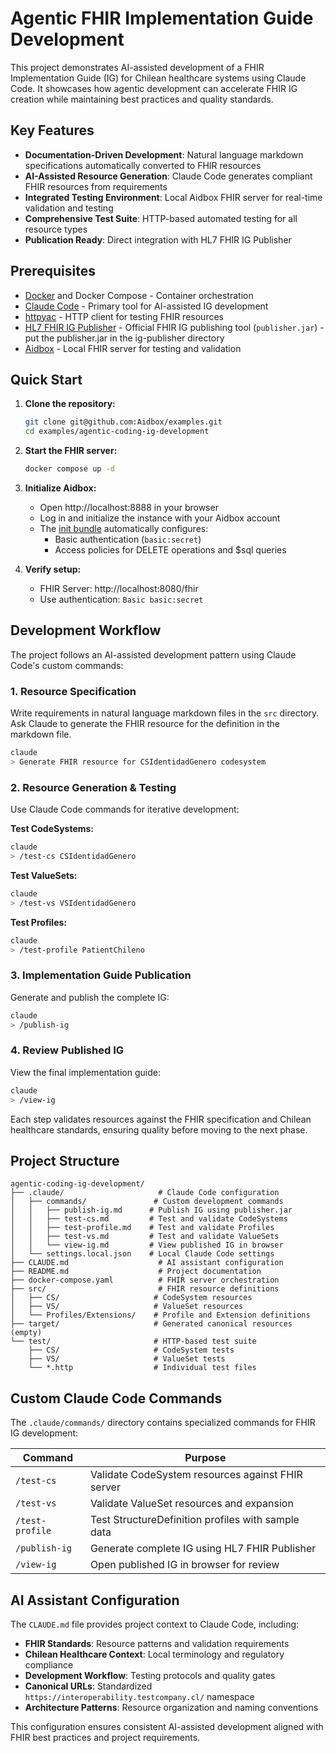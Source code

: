 # Agentic FHIR Implementation Guide Development

This project demonstrates AI-assisted development of a FHIR Implementation Guide (IG) for Chilean healthcare systems using Claude Code. It showcases how agentic development can accelerate FHIR IG creation while maintaining best practices and quality standards.

## Key Features

- **Documentation-Driven Development**: Natural language markdown specifications automatically converted to FHIR resources
- **AI-Assisted Resource Generation**: Claude Code generates compliant FHIR resources from requirements
- **Integrated Testing Environment**: Local Aidbox FHIR server for real-time validation and testing
- **Comprehensive Test Suite**: HTTP-based automated testing for all resource types
- **Publication Ready**: Direct integration with HL7 FHIR IG Publisher



## Prerequisites

- [Docker](https://www.docker.com/) and Docker Compose - Container orchestration
- [Claude Code](https://docs.anthropic.com/en/docs/claude-code/setup) - Primary tool for AI-assisted IG development  
- [httpyac](https://httpyac.github.io/) - HTTP client for testing FHIR resources
- [HL7 FHIR IG Publisher](https://confluence.hl7.org/spaces/FHIR/pages/175618322/IG+Publisher+CLI) - Official FHIR IG publishing tool (`publisher.jar`) - put the publisher.jar in the ig-publisher directory
- [Aidbox](https://www.health-samurai.io/docs/aidbox/getting-started/run-aidbox-locally) - Local FHIR server for testing and validation

## Quick Start

1. **Clone the repository:**
   ```bash
   git clone git@github.com:Aidbox/examples.git 
   cd examples/agentic-coding-ig-development
   ```

2. **Start the FHIR server:**
   ```bash
   docker compose up -d
   ```

3. **Initialize Aidbox:**
   - Open http://localhost:8888 in your browser
   - Log in and initialize the instance with your Aidbox account
   - The [init bundle](https://www.health-samurai.io/docs/aidbox/configuration/init-bundle) automatically configures:
     - Basic authentication (`basic:secret`)
     - Access policies for DELETE operations and $sql queries

4. **Verify setup:**
   - FHIR Server: http://localhost:8080/fhir
   - Use authentication: `Basic basic:secret`

## Development Workflow

The project follows an AI-assisted development pattern using Claude Code's custom commands:

### 1. Resource Specification
Write requirements in natural language markdown files in the `src` directory.
Ask Claude to generate the FHIR resource for the definition in the markdown file.

```bash
claude  
> Generate FHIR resource for CSIdentidadGenero codesystem
```

### 2. Resource Generation & Testing  
Use Claude Code commands for iterative development:

**Test CodeSystems:**
```bash
claude
> /test-cs CSIdentidadGenero
```

**Test ValueSets:**
```bash
claude  
> /test-vs VSIdentidadGenero
```

**Test Profiles:**
```bash
claude
> /test-profile PatientChileno
```

### 3. Implementation Guide Publication
Generate and publish the complete IG:
```bash
claude
> /publish-ig
```

### 4. Review Published IG
View the final implementation guide:
```bash
claude  
> /view-ig
```

Each step validates resources against the FHIR specification and Chilean healthcare standards, ensuring quality before moving to the next phase.

## Project Structure

```
agentic-coding-ig-development/
├── .claude/                     # Claude Code configuration
│   ├── commands/               # Custom development commands
│   │   ├── publish-ig.md      # Publish IG using publisher.jar
│   │   ├── test-cs.md         # Test and validate CodeSystems
│   │   ├── test-profile.md    # Test and validate Profiles
│   │   ├── test-vs.md         # Test and validate ValueSets
│   │   └── view-ig.md         # View published IG in browser
│   └── settings.local.json    # Local Claude Code settings
├── CLAUDE.md                    # AI assistant configuration
├── README.md                    # Project documentation  
├── docker-compose.yaml          # FHIR server orchestration
├── src/                         # FHIR resource definitions
│   ├── CS/                     # CodeSystem resources
│   ├── VS/                     # ValueSet resources
│   └── Profiles/Extensions/    # Profile and Extension definitions
├── target/                     # Generated canonical resources (empty)
└── test/                       # HTTP-based test suite
    ├── CS/                     # CodeSystem tests
    ├── VS/                     # ValueSet tests
    └── *.http                  # Individual test files
```

## Custom Claude Code Commands

The `.claude/commands/` directory contains specialized commands for FHIR IG development:

| Command | Purpose |
|---------|---------|
| `/test-cs` | Validate CodeSystem resources against FHIR server |
| `/test-vs` | Validate ValueSet resources and expansion |
| `/test-profile` | Test StructureDefinition profiles with sample data |
| `/publish-ig` | Generate complete IG using HL7 FHIR Publisher |
| `/view-ig` | Open published IG in browser for review |

## AI Assistant Configuration

The `CLAUDE.md` file provides project context to Claude Code, including:
- **FHIR Standards**: Resource patterns and validation requirements
- **Chilean Healthcare Context**: Local terminology and regulatory compliance  
- **Development Workflow**: Testing protocols and quality gates
- **Canonical URLs**: Standardized `https://interoperability.testcompany.cl/` namespace
- **Architecture Patterns**: Resource organization and naming conventions

This configuration ensures consistent AI-assisted development aligned with FHIR best practices and project requirements.
